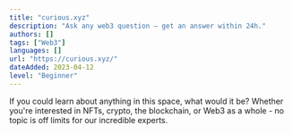 ```yaml
---
title: "curious.xyz"
description: "Ask any web3 question – get an answer within 24h."
authors: []
tags: ["Web3"]
languages: []
url: "https://curious.xyz/"
dateAdded: 2023-04-12
level: "Beginner"
---
```


If you could learn about anything in this space, what would it be? Whether you're interested in NFTs, crypto, the blockchain, or Web3 as a whole - no topic is off limits for our incredible experts.